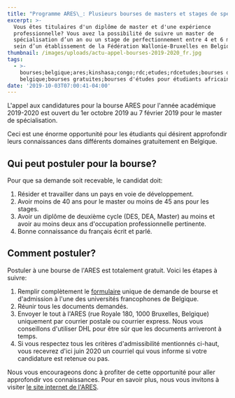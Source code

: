 ```yaml
---
title: "Programme ARES\_: Plusieurs bourses de masters et stages de spécialisation en Belgique"
excerpt: >-
  Vous êtes titulaires d'un diplôme de master et d'une expérience
  professionnelle? Vous avez la possibilité de suivre un master de
  spécialisation d’un an ou un stage de perfectionnement entre 4 et 6 mois au
  sein d’un établissement de la Fédération Wallonie-Bruxelles en Belgique. 
thumbnail: /images/uploads/actu-appel-bourses-2019-2020_fr.jpg
tags:
  - >-
    bourses;belgique;ares;kinshasa;congo;rdc;etudes;rdcetudes;bourses d'études
    belgique;bourses gratuites;bourses d'études pour étudiants africains
date: '2019-10-03T07:00:41-04:00'
---
```

L'appel aux candidatures pour la bourse ARES pour l'année académique 2019-2020 est ouvert du 1er octobre 2019 au 7 février 2019 pour le master de spécialisation.

Ceci est une énorme opportunité pour les étudiants qui désirent approfondir leurs connaissances dans différents domaines gratuitement en Belgique.

## Qui peut postuler pour la bourse?

Pour que sa demande soit recevable, le candidat doit:

1. Résider et travailler dans un pays en voie de développement.
2. Avoir moins de 40 ans pour le master ou moins de 45 ans pour les stages.
3. Avoir un diplôme de deuxième cycle (DES, DEA, Master) au moins et avoir au moins deux ans d'occupation professionnelle pertinente.
4. Bonne connaissance du français écrit et parlé.

## Comment postuler?

Postuler à une bourse de l'ARES est totalement gratuit. Voici les étapes à suivre:

1. Remplir complètement le <a href="https://www.ares-ac.be/images/Bourses/CSI/ARES-Bourses-Formulaire-de-candidature-2020-2021.doc" target="_blank" rel="nofollow noopener">formulaire</a> unique de demande de bourse et d'admission à l'une des universités francophones de Belgique.
2. Réunir tous les documents demandés.
3. Envoyer le tout à l'ARES (rue Royale 180, 1000 Bruxelles, Belgique) uniquement par courrier postale ou courrier express. Nous vous conseillons d'utiliser DHL pour être sûr que les documents arriveront à temps.
4. Si vous respectez tous les critères d'admissibilité mentionnés ci-haut, vous recevrez d'ici juin 2020 un courriel qui vous informe si votre candidature est retenue ou pas.

Nous vous encourageons donc à profiter de cette opportunité pour aller approfondir vos connaissances. Pour en savoir plus, nous vous invitons à visiter <a href="https://www.ares-ac.be/fr/cooperation-au-developpement/bourses/masters-et-stages-en-belgique" target="_blank" rel="nofollow noopener">le site internet de l'ARES</a>.
